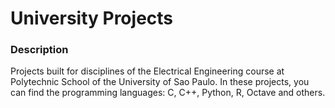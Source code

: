 # University Projects

### Description
Projects built for disciplines of the Electrical Engineering course at Polytechnic School of the University of Sao Paulo. In these projects, you can find the programming languages: C, C++, Python, R, Octave and others.


